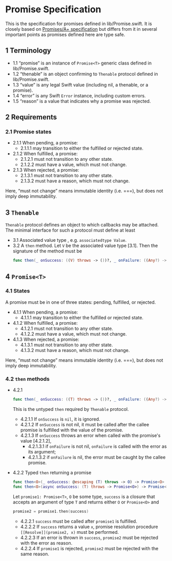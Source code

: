 #  Promise Specification

This is the specification for promises defined in lib/Promise.swift. It is closely based on [Promises/A+ specification](https://promisesaplus.com/) but differs from it in several important points as promises defined here are type safe.

## 1 Terminology

+ 1.1 “promise” is an instance of `Promise<T>` generic class defined in lib/Promise.swift.
+ 1.2 “thenable” is an object confirming to `Thenable` protocol defined in lib/Promise.swift.
+ 1.3 “value” is any legal Swift value (including nil, a thenable, or a promise).
+ 1.4 “error” is any Swift `Error` instance, including custom errors.
+ 1.5 “reason” is a value that indicates why a promise was rejected.

## 2 Requirements

### 2.1 Promise states

+ 2.1.1 When pending, a promise:
    + 2.1.1.1 may transition to either the fulfilled or rejected state.
+ 2.1.2 When fulfilled, a promise:
    + 2.1.2.1 must not transition to any other state.
    + 2.1.2.2 must have a value, which must not change.
+ 2.1.3 When rejected, a promise:
    + 2.1.3.1 must not transition to any other state.
    + 2.1.3.2 must have a reason, which must not change.
    
Here, “must not change” means immutable identity (i.e. ===), but does not imply deep immutability.

## 3 `Thenable`

`Thenable` protocol defines an object to which callbacks may be attached. The minimal interface for such a protocol must define at least

+ 3.1 Associated value type , e.g. `associatedtype Value`.
+ 3.2 A `then` method. Let `V` be the associated value type [3.1]. Then the signature of the method must be
  ```Swift
  func then(_ onSuccess: ((V) throws -> ())?, _ onFailure: ((Any?) -> ())?)
  ```

## 4 `Promise<T>`

### 4.1 States

A promise must be in one of three states: pending, fulfilled, or rejected.

+ 4.1.1 When pending, a promise:
    + 4.1.1.1 may transition to either the fulfilled or rejected state.
+ 4.1.2 When fulfilled, a promise:
    + 4.1.2.1 must not transition to any other state.
    + 4.1.2.2 must have a value, which must not change.
+ 4.1.3 When rejected, a promise:
    + 4.1.3.1 must not transition to any other state.
    + 4.1.3.2 must have a reason, which must not change.
    
Here, “must not change” means immutable identity (i.e. ===), but does not imply deep immutability.

### 4.2 `then` methods

+ 4.2.1 
    ```Swift 
    func then(_ onSuccess: ((T) throws -> ())?, _ onFailure: ((Any?) -> ())?)
    ```
    This is the untyped `then` required by `Thenable` protocol.
    + 4.2.1.1 If `onSuccess` is `nil`, it is ignored.
    + 4.2.1.2 If `onSuccess` is not nil, it must be called after the callee promise is fulfilled with the value of the promise.
    + 4.2.1.3 If `onSuccess` throws an error when called with the promise's value [4.2.1.2],
        + 4.2.1.3.1 if `onFailure` is not nil, `onFailure` is called with the error as its argument;
        + 4.2.1.3.2 if `onFailure` is nil, the error must be caught by the callee promise.
        
+ 4.2.2 Typed `then` returning a promise
    ```Swift
    func then<O>(_ onSuccess: @escaping (T) throws -> O) -> Promise<O>
    func then<O>(async onSuccess: (T) throws -> Promise<O>) -> Promise<O>
    ```
    Let `promise1: Promise<T>`, `O` be some type, `success` is a closure that accepts an argument of type `T` and returns either `O` or `Promise<O>` and 
    ```Swift
    promise2 = promise1.then(success)
    ```
    + 4.2.2.1 `success` must be called after `promise1` is fulfilled.
    + 4.2.2.2 If `success` returns a value `x`, promise resolution procedure `[[Resolve]](promise2, x)` must be performed.
    + 4.2.2.3 If an error is thrown in `success`, `promise2` must be rejected with the error as reason.
    + 4.2.2.4 If `promise1` is rejected, `promise2` must be rejected with the same reason.
